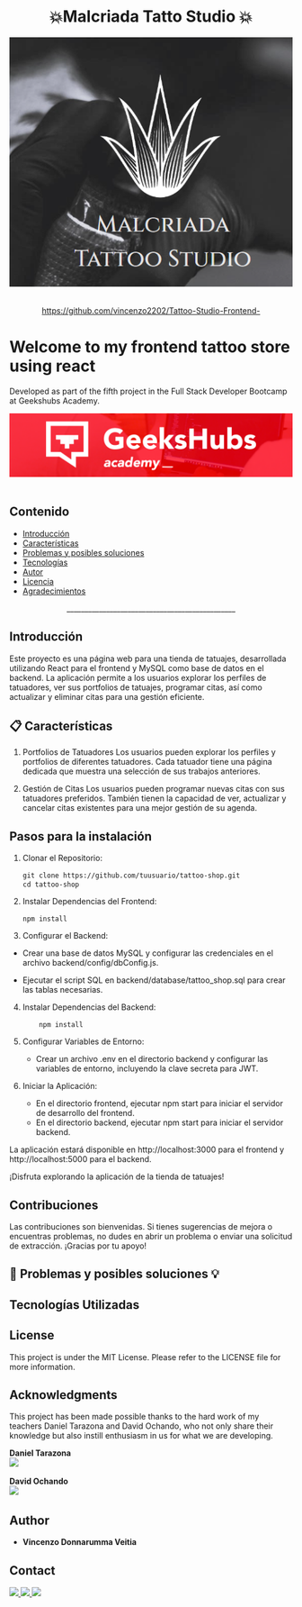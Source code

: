 ###### 

<h1 align="center"> 💥Malcriada Tatto Studio 💥</h1>
 
<div style="text-align: center;"><img src= "./src/assets/logo_home.png" width="800"/></div>
 
<br>
<p align="center"><a href="https://github.com/vincenzo2202/Tattoo-Studio-Frontend-">https://github.com/vincenzo2202/Tattoo-Studio-Frontend-</a></p> 

# Welcome to my frontend tattoo store using react
Developed as part of the fifth project in the Full Stack Developer Bootcamp at Geekshubs Academy.

<div style="text-align: center;">
    <img src="./src/assets/GeeksHubs-Academy-Card.png" style="max-height: 120px; width: 600;" />
</div>



<br>

## Contenido

- [Introducción](#introducción)
- [Características](#📋-características)
- [Problemas y posibles soluciones ](#🚧-problemas-y-posibles-soluciones-💡) 
- [Tecnologías](#tecnologías-utilizadas) 
- [Autor](#📝-autor) 
- [Licencia](#⚖️-licencia)
- [Agradecimientos](#👏-agradecimientos)

<p align="center">_______________________________________________</p>

## Introducción

 Este proyecto es una página web para una tienda de tatuajes, desarrollada utilizando React para el frontend y MySQL como base de datos en el backend. La aplicación permite a los usuarios explorar los perfiles de tatuadores, ver sus portfolios de tatuajes, programar citas, así como actualizar y eliminar citas para una gestión eficiente.


## 📋 Características

1. Portfolios de Tatuadores
Los usuarios pueden explorar los perfiles y portfolios de diferentes tatuadores. Cada tatuador tiene una página dedicada que muestra una selección de sus trabajos anteriores.

2. Gestión de Citas
Los usuarios pueden programar nuevas citas con sus tatuadores preferidos. También tienen la capacidad de ver, actualizar y cancelar citas existentes para una mejor gestión de su agenda.

## Pasos para la instalación

1. Clonar el Repositorio:
    ```
    git clone https://github.com/tuusuario/tattoo-shop.git
    cd tattoo-shop
    ```


2. Instalar Dependencias del Frontend:
    ```
    npm install
    ```
3. Configurar el Backend:
<!-- mirar la ruta del backend  y mirar el script-->
- Crear una base de datos MySQL y configurar las credenciales en el archivo backend/config/dbConfig.js. 
    
- Ejecutar el script SQL en backend/database/tattoo_shop.sql para crear las tablas necesarias.
4. Instalar Dependencias del Backend:

    ```
        npm install
    ```

5. Configurar Variables de Entorno:
    - Crear un archivo .env en el directorio backend y configurar las variables de entorno, incluyendo la clave secreta para JWT.

6. Iniciar la Aplicación:
    - En el directorio frontend, ejecutar npm start para iniciar el servidor de desarrollo del frontend.
    - En el directorio backend, ejecutar npm start para iniciar el servidor backend.

La aplicación estará disponible en http://localhost:3000 para el frontend y http://localhost:5000 para el backend.

¡Disfruta explorando la aplicación de la tienda de tatuajes!


## Contribuciones
Las contribuciones son bienvenidas. Si tienes sugerencias de mejora o encuentras problemas, no dudes en abrir un problema o enviar una solicitud de extracción. ¡Gracias por tu apoyo!
 
  
## 🚧 Problemas y posibles soluciones 💡
 


## Tecnologías Utilizadas

 
 
## License

This project is under the MIT License. Please refer to the LICENSE file for more information.

  
## Acknowledgments

This project has been made possible thanks to the hard work of my teachers Daniel Tarazona and David Ochando, who not only share their knowledge but also instill enthusiasm in us for what we are developing.

  
<strong>Daniel Tarazona</strong><br>
<a href="https://github.com/datata">
<img src="https://img.shields.io/badge/github-24292F?style=for-the-badge&logo=github&logoColor=red" style="margin-right: 60px;" />
</a>
  
<strong>David Ochando</strong><br>
<a href="https://github.com/Dave86dev">
<img src="https://img.shields.io/badge/github-24292F?style=for-the-badge&logo=github&logoColor=white" style="margin-right: 0px;" />
</a> 
  
## Author

- **Vincenzo Donnarumma Veitia**

## Contact   
<a href = "mailto:vincenzodonnarumma22@gmail.com"  target="_blank">
<img src="https://img.shields.io/badge/Gmail-C6362C?style=for-the-badge&logo=gmail&logoColor=white" target="_blank">
</a>
<a href="https://github.com/vincenzo2202"  target="_blank">
    <img src= "https://img.shields.io/badge/GitHub-100000?style=for-the-badge&logo=github&logoColor=white"  target="_blank"/>
</a>  
<a href="https://www.linkedin.com/in/vincenzo2202/" target="_blank">
<img src="https://img.shields.io/badge/-LinkedIn-%230077B5?style=for-the-badge&logo=linkedin&logoColor=white" target="_blank" >
</a> 

 
 